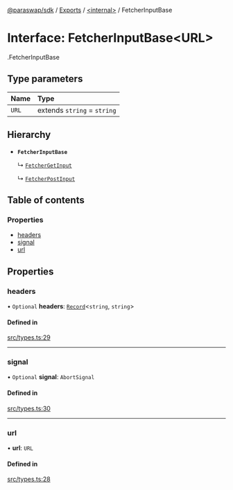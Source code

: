 [@paraswap/sdk](../README.md) / [Exports](../modules.md) / [<internal\>](../modules/internal_.md) / FetcherInputBase

# Interface: FetcherInputBase<URL\>

[<internal>](../modules/internal_.md).FetcherInputBase

## Type parameters

| Name | Type |
| :------ | :------ |
| `URL` | extends `string` = `string` |

## Hierarchy

- **`FetcherInputBase`**

  ↳ [`FetcherGetInput`](internal_.FetcherGetInput.md)

  ↳ [`FetcherPostInput`](internal_.FetcherPostInput.md)

## Table of contents

### Properties

- [headers](internal_.FetcherInputBase.md#headers)
- [signal](internal_.FetcherInputBase.md#signal)
- [url](internal_.FetcherInputBase.md#url)

## Properties

### headers

• `Optional` **headers**: [`Record`](../modules/internal_.md#record)<`string`, `string`\>

#### Defined in

[src/types.ts:29](https://github.com/paraswap/paraswap-sdk-limit-orders/blob/chore/LO_pagination_params/src/types.ts#L29)

___

### signal

• `Optional` **signal**: `AbortSignal`

#### Defined in

[src/types.ts:30](https://github.com/paraswap/paraswap-sdk-limit-orders/blob/chore/LO_pagination_params/src/types.ts#L30)

___

### url

• **url**: `URL`

#### Defined in

[src/types.ts:28](https://github.com/paraswap/paraswap-sdk-limit-orders/blob/chore/LO_pagination_params/src/types.ts#L28)
